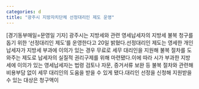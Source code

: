 ```yaml
---
categories: d
title: "광주시 지방자치단체 선정대리인 제도 운영"
---
```

[경기동부매일=문영일 기자] 광주시는 지방세와 관련 영세납세자의 지방세 불복 청구를 돕기 위한 ‘선정대리인 제도’를 운영한다고 20일 밝혔다.선정대리인 제도는 영세한 개인 납세자가 지방세 부과에 이의가 있는 경우 무료로 세무 대리인을 지원해 불복 절차를 도와주는 제도로 납세자의 실질적 권리구제를 위해 마련됐다.이에 따라 시가 부과한 지방세에 이의가 있는 영세납세자는 법령 검토나 자문, 증거서류 보완 등 불복 절차와 관련해 비용부담 없이 세무 대리인의 도움을 받을 수 있게 됐다.대리인 선정을 신청해 지원받을 수 있는 대상은 청구액이